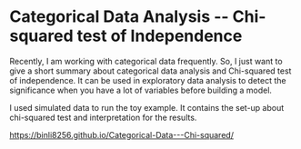 # Categorical Data Analysis -- Chi-squared test of Independence
Recently, I am working with categorical data frequently. So, I just want to give a short summary about categorical data analysis and Chi-squared test of independence. It can be used in exploratory data analysis to detect the significance when you have a lot of variables before building a model. 

I used simulated data to run the toy example. It contains the set-up about chi-squared test and interpretation for the results. 

https://binli8256.github.io/Categorical-Data---Chi-squared/
